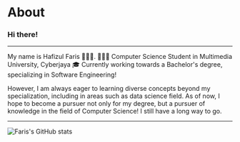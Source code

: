 # About

### Hi there!

---

My name is Hafizul Faris 👩🏻‍💻.
👩🏻‍💻 Computer Science Student in Multimedia University, Cyberjaya
🎓 Currently working towards a Bachelor's degree, specializing in Software Engineering! 

However, I am always eager to learning diverse concepts beyond my specialization, including in areas such as data science field.
As of now, I hope to become a pursuer not only for my degree, but a pursuer of knowledge in the field of Computer Science! I still have a long way to go. 

---

![Faris's GitHub stats](https://github-readme-stats.vercel.app/api?username=hfzlfaris&show_icons=true&theme=transparent)
